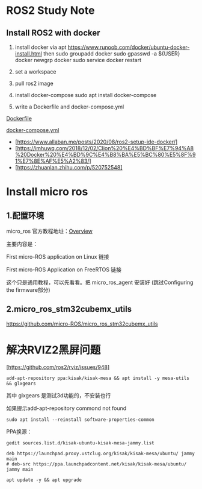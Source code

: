 # ROS2 Study Note

## Install ROS2 with docker

1. install docker via apt
    <https://www.runoob.com/docker/ubuntu-docker-install.html>
then
    sudo groupadd docker
    sudo gpasswd -a ${USER} docker
    newgrp docker
    sudo service docker restart
2. set a workspace

3. pull  ros2 image

4. install docker-compose
    sudo apt install docker-compose
5. write a Dockerfile and docker-compose.yml

[Dockerfile](../Dockerfile)

[docker-compose.yml](../docker-compose.yml)

* [https://www.allaban.me/posts/2020/08/ros2-setup-ide-docker/]
* [https://imhuwq.com/2018/12/02/Clion%20%E4%BD%BF%E7%94%A8%20Docker%20%E4%BD%9C%E4%B8%BA%E5%BC%80%E5%8F%91%E7%8E%AF%E5%A2%83/]
* [https://zhuanlan.zhihu.com/p/520752548]

# Install micro ros

## 1.配置环境

micro_ros 官方教程地址：[Overview](https://micro.ros.org/docs/tutorials/core/first_application_rtos/freertos/)

主要内容是：

First micro-ROS application on Linux 链接

First micro-ROS Application on FreeRTOS 链接

这个只是通用教程，可以先看看。把 micro_ros_agent 安装好
(跳过Configuring the firmware部分)

## 2.micro_ros_stm32cubemx_utils

https://github.com/micro-ROS/micro_ros_stm32cubemx_utils

# 解决RVIZ2黑屏问题
[https://github.com/ros2/rviz/issues/948]

    add-apt-repository ppa:kisak/kisak-mesa && apt install -y mesa-utils && glxgears

其中 glxgears 是测试3d功能的，不安装也行

如果提示add-apt-repository commond not found
    
    sudo apt install --reinstall software-properties-common

PPA换源：

    gedit sources.list.d/kisak-ubuntu-kisak-mesa-jammy.list

    deb https://launchpad.proxy.ustclug.org/kisak/kisak-mesa/ubuntu/ jammy main
    # deb-src https://ppa.launchpadcontent.net/kisak/kisak-mesa/ubuntu/ jammy main

    apt update -y && apt upgrade